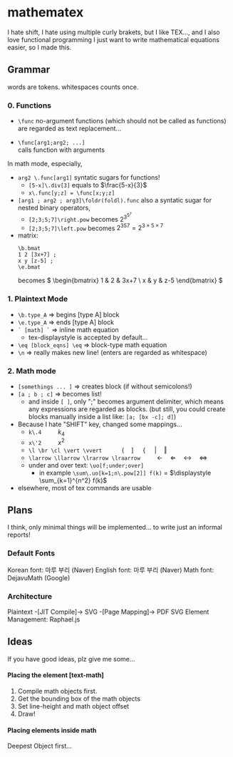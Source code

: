 ﻿# mathematex

I hate shift, I hate using multiple curly brakets, but I like TEX..., and I also love functional programming
I just want to write mathematical equations easier, so I made this. 

## Grammar
words are tokens.  whitespaces counts once.

### 0. Functions

- `\func`
no-argument functions (which should not be called as functions) are regarded as text replacement...

- `\func[arg1;arg2; ...]`  
calls function with arguments

In math mode, especially,
- `arg2 \.func[arg1]` 
syntatic sugars for functions! 
	- `[5-x]\.div[3]` equals to $\frac{5-x}{3}$
	- `x\.func[y;z] = \func[x;y;z]`
- `[arg1 ; arg2 ; arg3]\foldr(foldl).func`
also a syntatic sugar for nested binary operators,
	- `[2;3;5;7]\right.pow` becomes $2^{3^{5^7}}$
	- `[2;3;5;7]\left.pow` becomes ${{2^3}^5}^7 = 2^{3\times 5 \times 7}$
- matrix: 
	``` 
	\b.bmat
	1 2 [3x+7] ;
	x y [z-5] ;
	\e.bmat
	``` 	
	becomes $ \begin{bmatrix}
1 & 2 & 3x+7 \\
x & y & z-5 
\end{bmatrix}  $
	
	
### 1. Plaintext Mode
- `\b.type_A` => begins [type A] block
- `\e.type_A` => ends [type A] block
- <code>\` [math] \`</code> => inline math equation
	- tex-displaystyle is accepted by default...
- `\eq [block_eqns] \eq` => block-type math equation
- `\n` => really makes new line! (enters are regarded as whitespace)
### 2. Math mode
- `[somethings ... ]` => creates block (if without semicolons!)
- `[a ; b ; c]` => becomes list!
	- and inside `[ ]`, only ";" becomes argument delimiter, which means any expressions are regarded as blocks. (but still, you could create blocks manually inside a list like: `[a; [bx -c]; d]`)
- Because I hate "SHIFT" key, changed some mappings...
	- `k\.4`   $\quad\quad k_4$
	- `x\'2`  $\quad \quad x^2$
	- `\l \br \cl \vert \vvert ` $\quad \quad ( \quad ] \quad$ { $\quad  \vert \quad \Vert$
	- `\larrow \llarrow \lrarrow \lraarrow`  $\quad \quad \leftarrow \quad \Leftarrow \quad \leftrightarrow \quad \Leftrightarrow$
	- under and over text: `\uo[f;under;over]`
		- in example  `\sum\.uo[k=1;n\.pow[2]] f(k)` = $\displaystyle \sum_{k=1}^{n^2} f(k)$ 
- elsewhere, most of tex commands are usable


## Plans

I think, only minimal things will be implemented... to write just an informal reports!

### Default Fonts
Korean font: 마루 부리 (Naver)
English font: 마루 부리 (Naver)
Math font: DejavuMath (Google)

### Architecture
Plaintext -[JIT Compile]-> SVG -[Page Mapping]-> PDF
SVG Element Management: Raphael.js

## Ideas
If you have good ideas, plz give me some...

#### Placing the element [text-math]
1. Compile math objects first.
2. Get the bounding box of the math objects
3. Set line-height and math object offset
4. Draw!

#### Placing elements inside math
Deepest Object first...
